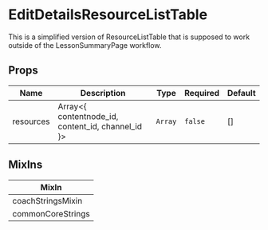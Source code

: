 # EditDetailsResourceListTable

This is a simplified version of ResourceListTable that is supposed to work outside of the LessonSummaryPage workflow.

## Props

<!-- @vuese:EditDetailsResourceListTable:props:start -->
|Name|Description|Type|Required|Default|
|---|---|---|---|---|
|resources|Array<{ contentnode_id, content_id, channel_id }>|`Array`|`false`|[]|

<!-- @vuese:EditDetailsResourceListTable:props:end -->


## MixIns

<!-- @vuese:EditDetailsResourceListTable:mixIns:start -->
|MixIn|
|---|
|coachStringsMixin|
|commonCoreStrings|

<!-- @vuese:EditDetailsResourceListTable:mixIns:end -->
